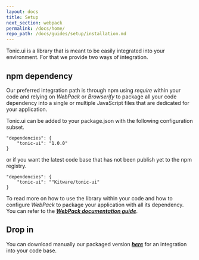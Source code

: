 ```yaml
---
layout: docs
title: Setup
next_section: webpack
permalink: /docs/home/
repo_path: /docs/guides/setup/installation.md
---
```


Tonic.ui is a library that is meant to be easily integrated into
your environment. For that we provide two ways of integration.

## npm dependency

Our preferred integration path is through npm using _require_ within your
code and relying on _WebPack_ or _Browserify_ to package all your code
dependency into a single or multiple JavaScript files that are dedicated
for your application.

Tonic.ui can be added to your package.json with the following
configuration subset.

```
"dependencies": {
    "tonic-ui": "1.0.0"
}
```

or if you want the latest code base that has not been publish yet to the npm
registry.

```
"dependencies": {
    "tonic-ui": ""Kitware/tonic-ui"
}
```

To read more on how to use the library within your code and how to
configure _WebPack_ to package your application with all its
dependency. You can refer to the
**_[WebPack documentation guide](/docs/webpack)_**.

## Drop in

You can download manually our packaged version **_[here][JS-File]_** for an
integration into your code base.

[JS-File]: https://raw.githubusercontent.com/Kitware/tonic-ui/master/dist/tonic-ui.js
